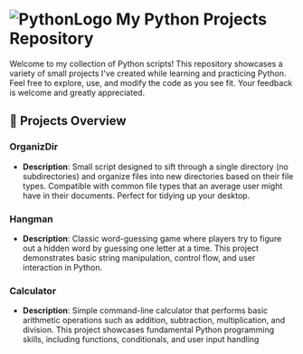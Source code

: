 # ![PythonLogo](https://cdn3.iconfinder.com/data/icons/logos-and-brands-adobe/512/267_Python-1024.png) My Python Projects Repository

Welcome to my collection of Python scripts! This repository showcases a variety of small projects I've created while learning and practicing Python. Feel free to explore, use, and modify the code as you see fit. Your feedback is welcome and greatly appreciated.

## 📜 Projects Overview

### **OrganizDir**
- **Description**: Small script designed to sift through a single directory (no subdirectories) and organize files into new directories based on their file types. Compatible with common file types that an average user might have in their documents. Perfect for tidying up your desktop.
  
### **Hangman**
- **Description**: Classic word-guessing game where players try to figure out a hidden word by guessing one letter at a time. This project demonstrates basic string manipulation, control flow, and user interaction in Python.

### **Calculator**
- **Description**: Simple command-line calculator that performs basic arithmetic operations such as addition, subtraction, multiplication, and division. This project showcases fundamental Python programming skills, including functions, conditionals, and user input handling

